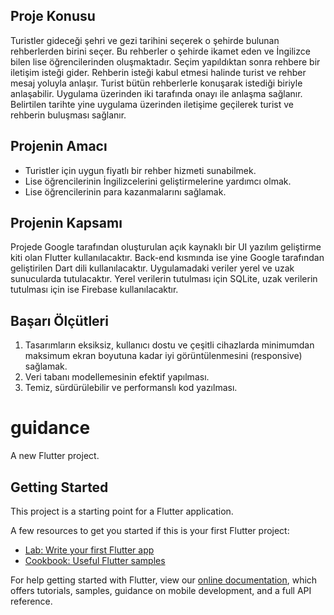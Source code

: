 ## Proje Konusu
Turistler gideceği şehri ve gezi tarihini seçerek o şehirde bulunan rehberlerden birini seçer. Bu rehberler o şehirde ikamet eden ve İngilizce bilen  lise öğrencilerinden oluşmaktadır. Seçim yapıldıktan sonra rehbere bir iletişim isteği gider. Rehberin isteği kabul etmesi halinde turist ve rehber mesaj yoluyla anlaşır.  Turist bütün rehberlerle konuşarak istediği biriyle anlaşabilir. Uygulama üzerinden iki tarafında onayı ile anlaşma sağlanır. Belirtilen tarihte yine uygulama üzerinden iletişime geçilerek turist ve rehberin buluşması sağlanır. 

## Projenin Amacı
 - Turistler için  uygun fiyatlı bir rehber hizmeti sunabilmek.
 - Lise öğrencilerinin İngilizcelerini geliştirmelerine yardımcı olmak.
 - Lise öğrencilerinin para kazanmalarını sağlamak.

## Projenin Kapsamı
Projede Google tarafından oluşturulan açık kaynaklı bir UI yazılım geliştirme kiti olan Flutter kullanılacaktır. Back-end kısmında ise yine Google tarafından geliştirilen Dart dili kullanılacaktır. Uygulamadaki veriler yerel ve uzak sunucularda tutulacaktır. Yerel verilerin tutulması için SQLite, uzak verilerin tutulması için ise Firebase kullanılacaktır.

## Başarı Ölçütleri

 1. Tasarımların eksiksiz, kullanıcı dostu ve çeşitli cihazlarda minimumdan maksimum ekran boyutuna kadar iyi görüntülenmesini (responsive) sağlamak.
 2. Veri tabanı modellemesinin efektif yapılması.
 3. Temiz, sürdürülebilir ve performanslı kod yazılması.


















# guidance

A new Flutter project.

## Getting Started

This project is a starting point for a Flutter application.

A few resources to get you started if this is your first Flutter project:

- [Lab: Write your first Flutter app](https://flutter.dev/docs/get-started/codelab)
- [Cookbook: Useful Flutter samples](https://flutter.dev/docs/cookbook)

For help getting started with Flutter, view our
[online documentation](https://flutter.dev/docs), which offers tutorials,
samples, guidance on mobile development, and a full API reference.
